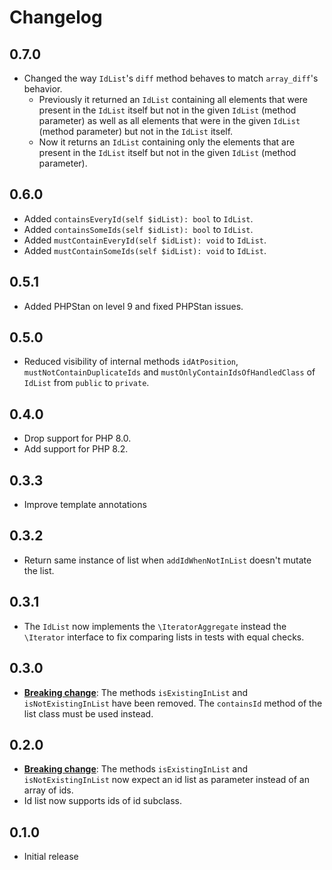 # Changelog

## 0.7.0

- Changed the way `IdList`'s `diff` method behaves to match `array_diff`'s behavior.
  - Previously it returned an `IdList` containing all elements that were present in the `IdList` itself but not in the given `IdList` (method parameter) as well as all elements that were in the given `IdList` (method parameter) but not in the `IdList` itself.
  - Now it returns an `IdList` containing only the elements that are present in the `IdList` itself but not in the given `IdList` (method parameter).

## 0.6.0

- Added `containsEveryId(self $idList): bool` to `IdList`.
- Added `containsSomeIds(self $idList): bool` to `IdList`.
- Added `mustContainEveryId(self $idList): void` to `IdList`.
- Added `mustContainSomeIds(self $idList): void` to `IdList`.

## 0.5.1

- Added PHPStan on level 9 and fixed PHPStan issues.

## 0.5.0

- Reduced visibility of internal methods `idAtPosition`, `mustNotContainDuplicateIds` and `mustOnlyContainIdsOfHandledClass` of `IdList` from `public` to `private`.

## 0.4.0

- Drop support for PHP 8.0.
- Add support for PHP 8.2.

## 0.3.3

- Improve template annotations

## 0.3.2

- Return same instance of list when `addIdWhenNotInList` doesn't mutate the list.

## 0.3.1

- The `IdList` now implements the `\IteratorAggregate` instead the `\Iterator` interface to fix comparing lists in tests with equal checks.  

## 0.3.0

- **[Breaking change](./UPGRADE.md#removed-methods-isexistinginlist-and-isnotexistinginlist)**: The methods `isExistingInList` and `isNotExistingInList` have been removed. The `containsId` method of the list class must be used instead.

## 0.2.0

- **[Breaking change](./UPGRADE.md#id-list-parameter-for-isexistinginlist-and-isnotexistinginlist)**: The methods `isExistingInList` and `isNotExistingInList` now expect an id list as parameter instead of an array of ids.
- Id list now supports ids of id subclass.

## 0.1.0

- Initial release
